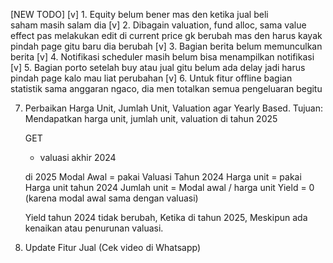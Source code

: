 [NEW TODO]
[v] 1. Equity belum bener mas den ketika jual beli saham masih salam dia
[v] 2. Dibagain valuation, fund alloc, sama value effect pas melakukan edit di current price gk berubah mas den harus kayak pindah page gitu baru dia berubah
[v] 3. Bagian berita belum memunculkan berita
[v] 4. Notifikasi scheduler masih belum bisa menampilkan notifikasi
[v] 5. Bagian porto setelah buy atau jual gitu belum ada delay jadi harus pindah page kalo mau liat perubahan
[v] 6. Untuk fitur offline bagian statistik sama anggaran ngaco, dia men totalkan semua pengeluaran begitu


7. Perbaikan Harga Unit, Jumlah Unit, Valuation agar Yearly Based.
    Tujuan: Mendapatkan harga unit, jumlah unit, valuation di tahun 2025

    GET
    - valuasi akhir 2024

    di 2025
    Modal Awal = pakai Valuasi Tahun 2024
    Harga unit = pakai Harga unit tahun 2024
    Jumlah unit = Modal awal / harga unit
    Yield = 0 (karena modal awal sama dengan valuasi)

    Yield tahun 2024 tidak berubah,
    Ketika di tahun 2025,
    Meskipun ada kenaikan atau penurunan valuasi.

8. Update Fitur Jual (Cek video di Whatsapp)